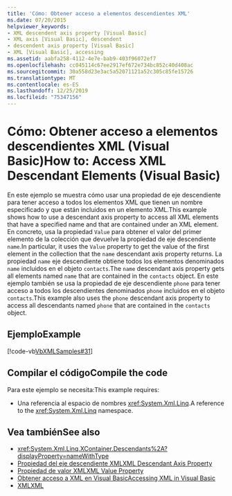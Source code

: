```yaml
---
title: 'Cómo: Obtener acceso a elementos descendientes XML'
ms.date: 07/20/2015
helpviewer_keywords:
- XML descendent axis property [Visual Basic]
- XML axis [Visual Basic], descendent
- descendent axis property [Visual Basic]
- XML [Visual Basic], accessing
ms.assetid: aabfa258-4112-4e7e-bab9-403f96072ef7
ms.openlocfilehash: cc045114c67ee2917ef672e734bc852c40d408ac
ms.sourcegitcommit: 30a558d23e3ac5a52071121a52c305c85fe15726
ms.translationtype: MT
ms.contentlocale: es-ES
ms.lasthandoff: 12/25/2019
ms.locfileid: "75347156"
---
```

# <a name="how-to-access-xml-descendant-elements-visual-basic"></a><span data-ttu-id="1fde9-102">Cómo: Obtener acceso a elementos descendientes XML (Visual Basic)</span><span class="sxs-lookup"><span data-stu-id="1fde9-102">How to: Access XML Descendant Elements (Visual Basic)</span></span>
<span data-ttu-id="1fde9-103">En este ejemplo se muestra cómo usar una propiedad de eje descendiente para tener acceso a todos los elementos XML que tienen un nombre especificado y que están incluidos en un elemento XML.</span><span class="sxs-lookup"><span data-stu-id="1fde9-103">This example shows how to use a descendant axis property to access all XML elements that have a specified name and that are contained under an XML element.</span></span> <span data-ttu-id="1fde9-104">En concreto, usa la propiedad `Value` para obtener el valor del primer elemento de la colección que devuelve la propiedad de eje descendiente `name`.</span><span class="sxs-lookup"><span data-stu-id="1fde9-104">In particular, it uses the `Value` property to get the value of the first element in the collection that the `name` descendant axis property returns.</span></span> <span data-ttu-id="1fde9-105">La propiedad `name` eje descendiente obtiene todos los elementos denominados `name` incluidos en el objeto `contacts`.</span><span class="sxs-lookup"><span data-stu-id="1fde9-105">The `name` descendant axis property gets all elements named `name` that are contained in the `contacts` object.</span></span> <span data-ttu-id="1fde9-106">En este ejemplo también se usa la propiedad de eje descendiente `phone` para tener acceso a todos los descendientes denominados `phone` incluidos en el objeto `contacts`.</span><span class="sxs-lookup"><span data-stu-id="1fde9-106">This example also uses the `phone` descendant axis property to access all descendants named `phone` that are contained in the `contacts` object.</span></span>  
  
## <a name="example"></a><span data-ttu-id="1fde9-107">Ejemplo</span><span class="sxs-lookup"><span data-stu-id="1fde9-107">Example</span></span>  
 [!code-vb[VbXMLSamples#31](~/samples/snippets/visualbasic/VS_Snippets_VBCSharp/VbXMLSamples/VB/XMLSamples13.vb#31)]  
  
## <a name="compile-the-code"></a><span data-ttu-id="1fde9-108">Compilar el código</span><span class="sxs-lookup"><span data-stu-id="1fde9-108">Compile the code</span></span>  
 <span data-ttu-id="1fde9-109">Para este ejemplo se necesita:</span><span class="sxs-lookup"><span data-stu-id="1fde9-109">This example requires:</span></span>  
  
- <span data-ttu-id="1fde9-110">Una referencia al espacio de nombres <xref:System.Xml.Linq>.</span><span class="sxs-lookup"><span data-stu-id="1fde9-110">A reference to the <xref:System.Xml.Linq> namespace.</span></span>  
  
## <a name="see-also"></a><span data-ttu-id="1fde9-111">Vea también</span><span class="sxs-lookup"><span data-stu-id="1fde9-111">See also</span></span>

- <xref:System.Xml.Linq.XContainer.Descendants%2A?displayProperty=nameWithType>
- [<span data-ttu-id="1fde9-112">Propiedad del eje descendiente XML</span><span class="sxs-lookup"><span data-stu-id="1fde9-112">XML Descendant Axis Property</span></span>](../../../../visual-basic/language-reference/xml-axis/xml-descendant-axis-property.md)
- [<span data-ttu-id="1fde9-113">Propiedad de valor XML</span><span class="sxs-lookup"><span data-stu-id="1fde9-113">XML Value Property</span></span>](../../../../visual-basic/language-reference/xml-axis/xml-value-property.md)
- [<span data-ttu-id="1fde9-114">Obtener acceso a XML en Visual Basic</span><span class="sxs-lookup"><span data-stu-id="1fde9-114">Accessing XML in Visual Basic</span></span>](../../../../visual-basic/programming-guide/language-features/xml/accessing-xml.md)
- [<span data-ttu-id="1fde9-115">XML</span><span class="sxs-lookup"><span data-stu-id="1fde9-115">XML</span></span>](../../../../visual-basic/programming-guide/language-features/xml/index.md)
